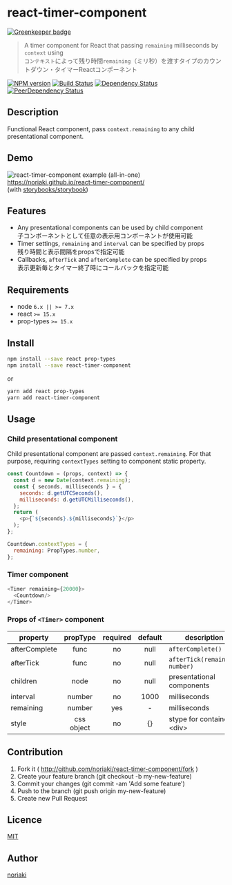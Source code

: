 # react-timer-component

[![Greenkeeper badge](https://badges.greenkeeper.io/noriaki/react-timer-component.svg)](https://greenkeeper.io/)

> A timer component for React that passing `remaining` milliseconds by `context` using<br />
> `コンテキスト`によって残り時間`remaining`（ミリ秒）を渡すタイプのカウントダウン・タイマーReactコンポーネント

[![NPM version](https://img.shields.io/npm/v/react-timer-component.svg?style=flat-square)](https://badge.fury.io/js/react-timer-component)
[![Build Status](https://img.shields.io/travis/noriaki/react-timer-component.svg?style=flat-square)](https://travis-ci.org/noriaki/react-timer-component)
[![Dependency Status](https://img.shields.io/david/noriaki/react-timer-component.svg?style=flat-square)](https://david-dm.org/noriaki/react-timer-component)
[![PeerDependency Status](https://img.shields.io/david/peer/noriaki/react-timer-component.svg?style=flat-square)](https://david-dm.org/noriaki/react-timer-component)

## Description

Functional React component, pass `context.remaining` to any child presentational component.

## Demo

![react-timer-component example (all-in-one)](https://raw.githubusercontent.com/noriaki/react-timer-component/gh-pages/images/examples-screencast.gif)<br />
https://noriaki.github.io/react-timer-component/<br />
(with [storybooks/storybook](https://github.com/storybooks/storybook/))

## Features

- Any presentational components can be used by child component<br />
  子コンポーネントとして任意の表示用コンポーネントが使用可能
- Timer settings, `remaining` and `interval` can be specified by props<br />
  残り時間と表示間隔をpropsで指定可能
- Callbacks, `afterTick` and `afterComplete` can be specified by props<br />
  表示更新毎とタイマー終了時にコールバックを指定可能

## Requirements

- node `6.x || >= 7.x`
- react `>= 15.x`
- prop-types `>= 15.x`

## Install

```sh
npm install --save react prop-types
npm install --save react-timer-component
```

or

```sh
yarn add react prop-types
yarn add react-timer-component
```

## Usage

### Child presentational component

Child presentational component are passed `context.remaining`.
For that purpose, requiring `contextTypes` setting to component static property.

```js
const Countdown = (props, context) => {
  const d = new Date(context.remaining);
  const { seconds, milliseconds } = {
    seconds: d.getUTCSeconds(),
    milliseconds: d.getUTCMilliseconds(),
  };
  return (
    <p>{`${seconds}.${milliseconds}`}</p>
  );
};

Countdown.contextTypes = {
  remaining: PropTypes.number,
};
```

### Timer component

```js
<Timer remaining={20000}>
  <Countdown/>
</Timer>
```

### Props of `<Timer>` component

| property | propType | required | default | description |
| -------- |:--------:|:--------:|:-------:| ----------- |
| afterComplete | func | no | null | `afterComplete()` |
| afterTick | func | no | null | `afterTick(remaining: number)` |
| children | node | no | null | presentational components |
| interval | number | no | 1000 | milliseconds |
| remaining | number | yes | - | milliseconds |
| style | css object | no | {} | stype for container &lt;div&gt; |

## Contribution

1. Fork it ( http://github.com/noriaki/react-timer-component/fork )
2. Create your feature branch (git checkout -b my-new-feature)
3. Commit your changes (git commit -am 'Add some feature')
4. Push to the branch (git push origin my-new-feature)
5. Create new Pull Request

## Licence

[MIT](https://github.com/noriaki/react-timer-component/blob/master/LICENSE)

## Author

[noriaki](https://github.com/noriaki)

